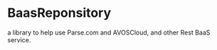 BaasReponsitory
===============

a library to help use Parse.com and AVOSCloud, and other Rest BaaS service.
